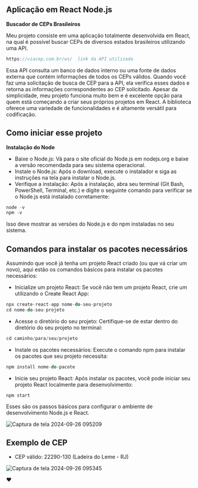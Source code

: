 ## Aplicação em React Node.js 
**Buscador de CEPs Brasileiros**

Meu projeto consiste em uma aplicação totalmente desenvolvida em React, na qual é possível buscar CEPs de diversos estados brasileiros utilizando uma API.

```javascript
https://viacep.com.br/ws/  link da API utilizada
```


Essa API consulta um banco de dados interno ou uma fonte de dados externa que contém informações de todos os CEPs válidos. Quando você faz uma solicitação de busca de CEP para a API, ela verifica esses dados e retorna as informações correspondentes ao CEP solicitado. Apesar da simplicidade, meu projeto funciona muito bem e é excelente opção para quem está começando a criar seus próprios projetos em React. A biblioteca oferece uma variedade de funcionalidades e é altamente versátil para codificação.

## Como iniciar esse projeto
**Instalação do Node**
- Baixe o Node.js: Vá para o site oficial do Node.js em nodejs.org e baixe a versão recomendada para seu sistema operacional.
- Instale o Node.js: Após o download, execute o instalador e siga as instruções na tela para instalar o Node.js.
- Verifique a instalação: Após a instalação, abra seu terminal (Git Bash, PowerShell, Terminal, etc.) e digite o seguinte comando para verificar se o Node.js está instalado corretamente:

```javascript
node -v
npm -v

```
Isso deve mostrar as versões do Node.js e do npm instaladas no seu sistema.

## Comandos para instalar os pacotes necessários
Assumindo que você já tenha um projeto React criado (ou que vá criar um novo), aqui estão os comandos básicos para instalar os pacotes necessários:
- Inicialize um projeto React: Se você não tem um projeto React, crie um utilizando o Create React App:
```javascript
npx create-react-app nome-do-seu-projeto
cd nome-do-seu-projeto
```
- Acesse o diretório do seu projeto: Certifique-se de estar dentro do diretório do seu projeto no terminal:
```javascript
cd caminho/para/seu/projeto
````
- Instale os pacotes necessários: Execute o comando npm para instalar os pacotes que seu projeto necessita:

```javascript
npm install nome-do-pacote
````
- Inicie seu projeto React: Após instalar os pacotes, você pode iniciar seu projeto React localmente para desenvolvimento:
```javscript
npm start
````

Esses são os passos básicos para configurar o ambiente de desenvolvimento Node.js e React. 

![Captura de tela 2024-09-26 095209](https://github.com/user-attachments/assets/7aba36c4-f6c9-430c-9d62-1687712cdd91)

## Exemplo de CEP

- CEP válido: 22290-130 (Ladeira do Leme - RJ)

![Captura de tela 2024-09-26 095345](https://github.com/user-attachments/assets/f913a03f-c6e4-420a-b417-63f0a1b3e4ee)

:heart:
